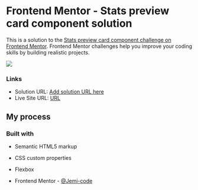 # Frontend Mentor - Stats preview card component solution

This is a solution to the [Stats preview card component challenge on Frontend Mentor](https://www.frontendmentor.io/challenges/stats-preview-card-component-8JqbgoU62). Frontend Mentor challenges help you improve your coding skills by building realistic projects. 

![](screenshot.jpg)

### Links

- Solution URL: [Add solution URL here](https://github.com/Jemi-code/Stats_Preview)
- Live Site URL: [URL](https://jemi-code.github.io/Stats_Preview)

## My process

### Built with

- Semantic HTML5 markup
- CSS custom properties
- Flexbox

- Frontend Mentor - [@Jemi-code](https://www.frontendmentor.io/profile/Jemi-code)
